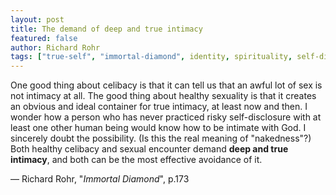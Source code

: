 ```yaml
---
layout: post
title: The demand of deep and true intimacy
featured: false
author: Richard Rohr
tags: ["true-self", "immortal-diamond", identity, spirituality, self-disclosure, intimacy, sexuality, nakedness, celibacy]
---
```


One good thing about celibacy is that it can tell us that an awful lot of sex is not intimacy at all. The good thing about healthy sexuality is that it creates an obvious and ideal container for true intimacy, at least now and then. I wonder how a person who has never practiced risky self-disclosure with at least one other human being would know how to be intimate with God. I sincerely doubt the possibility. (Is this the real meaning of "nakedness"?) Both healthy celibacy and sexual encounter demand **deep and true intimacy**, and both can be the most effective avoidance of it.

― Richard Rohr, "_Immortal Diamond_", p.173
